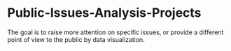# Public-Issues-Analysis-Projects
The goal is to raise more attention on specific issues, or provide a different point of view to the public by data visualization.
